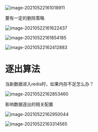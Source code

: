 ![image-20210522161018911](C:\Users\55018\AppData\Roaming\Typora\typora-user-images\image-20210522161018911.png)

要有一定的删除策略

![image-20210522161622437](C:\Users\55018\AppData\Roaming\Typora\typora-user-images\image-20210522161622437.png)

![image-20210522161854185](C:\Users\55018\AppData\Roaming\Typora\typora-user-images\image-20210522161854185.png)

![image-20210522162412883](C:\Users\55018\AppData\Roaming\Typora\typora-user-images\image-20210522162412883.png)



# 逐出算法



当新数据进入redis时，如果内存不足怎么办？

![image-20210522162853460](C:\Users\55018\AppData\Roaming\Typora\typora-user-images\image-20210522162853460.png)

影响数据逐出的相关配置

![image-20210522162950044](C:\Users\55018\AppData\Roaming\Typora\typora-user-images\image-20210522162950044.png)



![image-20210522163314565](C:\Users\55018\AppData\Roaming\Typora\typora-user-images\image-20210522163314565.png)

